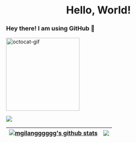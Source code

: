<!-- Header -->
<h1 align="center">Hello, World!</h1>
<!-- /Header -->

### Hey there! I am using GitHub 👋 

<!-- GitHub Profile Views Counter -->
<img src="https://octodex.github.com/images/daftpunktocat-thomas.gif" id="octocat" alt="octocat-gif" width="200" height="200" />

![](https://komarev.com/ghpvc/?username=mgilangggggg)

| <a href="https://github.com/mgilangggggg/mgilangggggg"><img align="center" src="https://github-readme-stats.vercel.app/api?username=mgilangggggg&show_icons=true&include_all_commits=true&theme=buefy&hide_border=true" alt="mgilangggggg's github stats" /></a> | <a href="https://github.com/mgilangggggg/github-readme-stats"><img align="center" src="https://github-readme-stats.vercel.app/api/top-langs/?username=mgilangggggg&layout=compact&theme=buefy&hide_border=true" /></a> |
| ------------- | ------------- |

<!--
**mgilangggggg/mgilangggggg** is a ✨ _special_ ✨ repository because its `README.md` (this file) appears on your GitHub profile.

Here are some ideas to get you started:

- 🔭 I’m currently working on ...
- 🌱 I’m currently learning ...
- 👯 I’m looking to collaborate on ...
- 🤔 I’m looking for help with ...
- 💬 Ask me about ...
- 📫 How to reach me: ...
- 😄 Pronouns: ...
- ⚡ Fun fact: ...
-->
 

